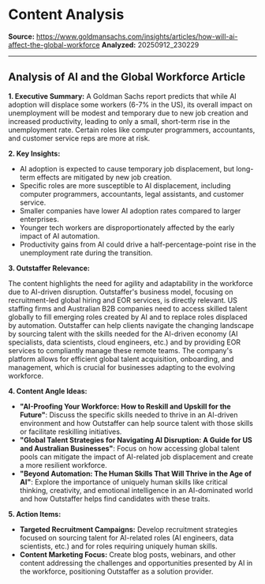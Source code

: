 # Content Analysis

**Source:** https://www.goldmansachs.com/insights/articles/how-will-ai-affect-the-global-workforce
**Analyzed:** 20250912_230229

---

## Analysis of AI and the Global Workforce Article

**1. Executive Summary:** A Goldman Sachs report predicts that while AI adoption will displace some workers (6-7% in the US), its overall impact on unemployment will be modest and temporary due to new job creation and increased productivity, leading to only a small, short-term rise in the unemployment rate. Certain roles like computer programmers, accountants, and customer service reps are more at risk.

**2. Key Insights:**

*   AI adoption is expected to cause temporary job displacement, but long-term effects are mitigated by new job creation.
*   Specific roles are more susceptible to AI displacement, including computer programmers, accountants, legal assistants, and customer service.
*   Smaller companies have lower AI adoption rates compared to larger enterprises.
*   Younger tech workers are disproportionately affected by the early impact of AI automation.
*   Productivity gains from AI could drive a half-percentage-point rise in the unemployment rate during the transition.

**3. Outstaffer Relevance:**

The content highlights the need for agility and adaptability in the workforce due to AI-driven disruption. Outstaffer's business model, focusing on recruitment-led global hiring and EOR services, is directly relevant. US staffing firms and Australian B2B companies need to access skilled talent globally to fill emerging roles created by AI and to replace roles displaced by automation. Outstaffer can help clients navigate the changing landscape by sourcing talent with the skills needed for the AI-driven economy (AI specialists, data scientists, cloud engineers, etc.) and by providing EOR services to compliantly manage these remote teams. The company's platform allows for efficient global talent acquisition, onboarding, and management, which is crucial for businesses adapting to the evolving workforce.

**4. Content Angle Ideas:**

*   **"AI-Proofing Your Workforce: How to Reskill and Upskill for the Future"**: Discuss the specific skills needed to thrive in an AI-driven environment and how Outstaffer can help source talent with those skills or facilitate reskilling initiatives.
*   **"Global Talent Strategies for Navigating AI Disruption: A Guide for US and Australian Businesses"**: Focus on how accessing global talent pools can mitigate the impact of AI-related job displacement and create a more resilient workforce.
*   **"Beyond Automation: The Human Skills That Will Thrive in the Age of AI"**: Explore the importance of uniquely human skills like critical thinking, creativity, and emotional intelligence in an AI-dominated world and how Outstaffer helps find candidates with these traits.

**5. Action Items:**

*   **Targeted Recruitment Campaigns:** Develop recruitment strategies focused on sourcing talent for AI-related roles (AI engineers, data scientists, etc.) and for roles requiring uniquely human skills.
*   **Content Marketing Focus:** Create blog posts, webinars, and other content addressing the challenges and opportunities presented by AI in the workforce, positioning Outstaffer as a solution provider.
